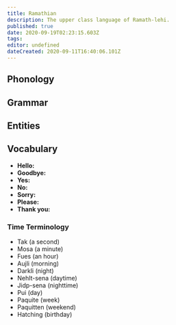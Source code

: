 ```yaml
---
title: Ramathian
description: The upper class language of Ramath-lehi.
published: true
date: 2020-09-19T02:23:15.603Z
tags: 
editor: undefined
dateCreated: 2020-09-11T16:40:06.101Z
---
```


## Phonology

## Grammar

## Entities

## Vocabulary

- **Hello:** 
- **Goodbye:** 
- **Yes:** 
- **No:** 
- **Sorry:** 
- **Please:** 
- **Thank you:** 

### Time Terminology

- Tak (a second)
- Mosa (a minute)
- Fues (an hour)
- Aujli (morning)
- Darkli (night)
- Nehlt-sena (daytime)
- Jidp-sena (nighttime)
- Pui (day)
- Paquite (week)
- Paquitten (weekend)
- Hatching (birthday)